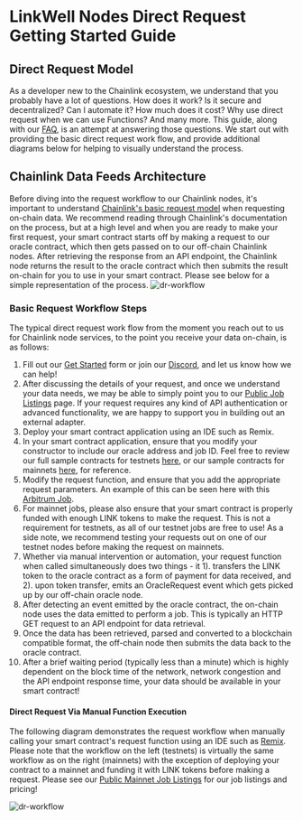 # LinkWell Nodes Direct Request Getting Started Guide

## Direct Request Model
As a developer new to the Chainlink ecosystem, we understand that you probably have a lot of questions.  How does it work?  Is it secure and decentralized?  Can I automate it?  How much does it cost?  Why use direct request when we can use Functions? And many more.  This guide, along with our [FAQ](/faq/Chainlink-Operators), is an attempt at answering those questions.  We start out with providing the basic direct request work flow, and provide additional diagrams below for helping to visually understand the process.

## Chainlink Data Feeds Architecture
Before diving into the request workflow to our Chainlink nodes, it's important to understand [Chainlink's basic request model](https://docs.chain.link/architecture-overview/architecture-request-model?parent=gettingStarted) when requesting on-chain data.  We recommend reading through Chainlink's documentation on the process, but at a high level and when you are ready to make your first request, your smart contract starts off by making a request to our oracle contract, which then gets passed on to our off-chain Chainlink nodes.  After retrieving the response from an API endpoint, the Chainlink node returns the result to the oracle contract which then submits the result on-chain for you to use in your smart contract.  Please see below for a simple representation of the process.
![dr-workflow](/images/DR-Request-Workflow.PNG)

### Basic Request Workflow Steps
The typical direct request work flow from the moment you reach out to us for Chainlink node services, to the point you receive your data on-chain, is as follows:
1. Fill out our [Get Started](https://linkwellnodes.io/Getting-Started.html) form or join our [Discord](https://discord.com/invite/Xs6SjqVPUA), and let us know how we can help!
2. After discussing the details of your request, and once we understand your data needs, we may be able to simply point you to our [Public Job Listings](/services/jobs/Jobs-and-Pricing) page.  If your request requires any kind of API authentication or advanced functionality, we are happy to support you in building out an external adapter.  
4. Deploy your smart contract application using an IDE such as Remix.
4. In your smart contract application, ensure that you modify your constructor to include our oracle address and job ID.  Feel free to review our full sample contracts for testnets [here](https://github.com/LinkWellNodes/Documentation/tree/main/docs/services/jobs/testnets), or our sample contracts for mainnets [here](https://github.com/LinkWellNodes/Documentation/tree/main/docs/services/jobs/mainnets), for reference.
5. Modify the request function, and ensure that you add the appropriate request parameters.  An example of this can be seen here with this [Arbitrum Job](https://linkwellnodes.io/Documentation.html?1#page=/services/jobs/mainnets/Arbitrum-One-Mainnet-Jobs&topic=request-parameters).
6. For mainnet jobs, please also ensure that your smart contract is properly funded with enough LINK tokens to make the request.  This is not a requirement for testnets, as all of our testnet jobs are free to use!  As a side note, we recommend testing your requests out on one of our testnet nodes before making the request on mainnets.
7. Whether via manual intervention or automation, your request function when called simultaneously does two things - it 1). transfers the LINK token to the oracle contract as a form of payment for data received, and 2). upon token transfer, emits an OracleRequest event which gets picked up by our off-chain oracle node.
8. After detecting an event emitted by the oracle contract, the on-chain node uses the data emitted to perform a job.  This is typically an HTTP GET request to an API endpoint for data retrieval.
9. Once the data has been retrieved, parsed and converted to a blockchain compatible format, the off-chain node then submits the data back to the oracle contract.  
10. After a brief waiting period (typically less than a minute) which is highly dependent on the block time of the network, network congestion and the API endpoint response time, your data should be available in your smart contract! 

#### Direct Request Via Manual Function Execution
The following diagram demonstrates the request workflow when manually calling your smart contract's request function using an IDE such as [Remix](https://remix-project.org/#:~:text=JUMP%20INTO%20WEB3,teaching%20and%20experimenting%20with%20Ethereum.).  Please note that the workflow on the left (testnets) is virtually the same workflow as on the right (mainnets) with the exception of deploying your contract to a mainnet and funding it with LINK tokens before making a request.  Please see our [Public Mainnet Job Listings](/services/jobs/mainnets/Mainnets) for our job listings and pricing!

![dr-workflow](/images/CL_DR_Model.png) 
